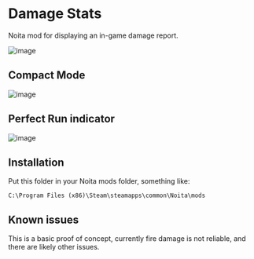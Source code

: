 # Damage Stats

Noita mod for displaying an in-game damage report.

![image](https://user-images.githubusercontent.com/4732403/117560736-b1a68380-b0d3-11eb-861a-871c931c9bf5.png)

## Compact Mode

![image](https://user-images.githubusercontent.com/4732403/117560742-bbc88200-b0d3-11eb-8613-66644e1879a4.png)

## Perfect Run indicator

![image](https://user-images.githubusercontent.com/4732403/117560744-c1be6300-b0d3-11eb-997d-e3b37b0a2959.png)

## Installation

Put this folder in your Noita mods folder, something like:

`C:\Program Files (x86)\Steam\steamapps\common\Noita\mods`

## Known issues

This is a basic proof of concept, currently fire damage is not reliable, and there are likely other issues.
